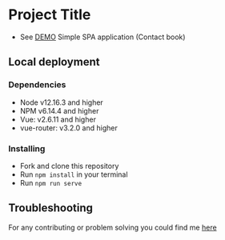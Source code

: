 # Project Title

- See [DEMO](https://andriimanyak.github.io/vue-spa-tt/)
Simple SPA application (Contact book)

## Local deployment

### Dependencies
* Node v12.16.3 and higher
* NPM v6.14.4 and higher
* Vue: v2.6.11 and higher
* vue-router: v3.2.0 and higher

### Installing
* Fork and clone this repository
* Run `npm install` in your terminal
* Run `npm run serve`

## Troubleshooting
For any contributing or problem solving you could find me [here](https://t.me/AndriyManyak)

